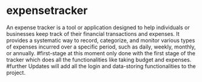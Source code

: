 # expensetracker
An expense tracker is a tool or application designed to help individuals or businesses keep track of their financial transactions and expenses. It provides a systematic way to record, categorize, and monitor various types of expenses incurred over a specific period, such as daily, weekly, monthly, or annually.
#first-stage
at this moment only done with the first stage of the tracker which does all the functionalities like taking budget and expenses. 
#further Updates
will add all the login and data-storing functionalities to the project. 
